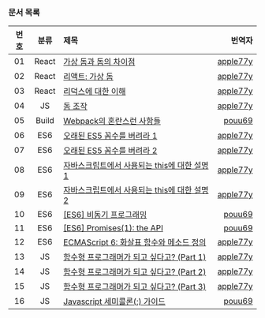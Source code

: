 ### 문서 목록

| 번호 | 분류 | 제목  | 번역자 |
| :--------: | :--------: | :------------ | ------------: |
|01| React| [가상 돔과 돔의 차이점](https://github.com/FEDevelopers/tech.description/wiki/가상-돔과-돔의-차이점) | [apple77y](https://github.com/apple77y) |
|02|React| [리액트: 가상 돔](https://github.com/FEDevelopers/tech.description/wiki/리액트:-가상-돔) | [apple77y](https://github.com/apple77y) |
|03|React| [리덕스에 대한 이해](https://github.com/FEDevelopers/tech.description/wiki/%EB%A6%AC%EB%8D%95%EC%8A%A4%EC%97%90-%EB%8C%80%ED%95%9C-%EC%9D%B4%ED%95%B4) | [apple77y](https://github.com/apple77y) |
|04|JS| [돔 조작](https://github.com/FEDevelopers/tech.description/wiki/돔-조작) | [apple77y](https://github.com/apple77y) |
|05|Build| [Webpack의 혼란스런 사항들](https://github.com/FEDevelopers/tech.description/wiki/Webpack%EC%9D%98-%ED%98%BC%EB%9E%80%EC%8A%A4%EB%9F%B0-%EC%82%AC%ED%95%AD%EB%93%A4) | [pouu69](https://github.com/pouu69) |
|06|ES6| [오래된 ES5 꼼수를 버려라 1](https://github.com/FEDevelopers/tech.description/wiki/오래된-ES5-꼼수를-버려라-1) | [apple77y](https://github.com/apple77y) |
|07|ES6| [오래된 ES5 꼼수를 버려라 2](https://github.com/FEDevelopers/tech.description/wiki/오래된-ES5-꼼수를-버려라-2) | [apple77y](https://github.com/apple77y) |
|08|ES6| [자바스크립트에서 사용되는 this에 대한 설명 1](https://github.com/FEDevelopers/tech.description/wiki/%EC%9E%90%EB%B0%94%EC%8A%A4%ED%81%AC%EB%A6%BD%ED%8A%B8%EC%97%90%EC%84%9C-%EC%82%AC%EC%9A%A9%EB%90%98%EB%8A%94-this%EC%97%90-%EB%8C%80%ED%95%9C-%EC%84%A4%EB%AA%85-1) | [apple77y](https://github.com/apple77y) |
|09|ES6| [자바스크립트에서 사용되는 this에 대한 설명 2](https://github.com/FEDevelopers/tech.description/wiki/%EC%9E%90%EB%B0%94%EC%8A%A4%ED%81%AC%EB%A6%BD%ED%8A%B8%EC%97%90%EC%84%9C-%EC%82%AC%EC%9A%A9%EB%90%98%EB%8A%94-this%EC%97%90-%EB%8C%80%ED%95%9C-%EC%84%A4%EB%AA%85-2) | [apple77y](https://github.com/apple77y) |
|10|ES6| [[ES6] 비동기 프로그래밍](https://github.com/FEDevelopers/tech.description/wiki/%5BES6%5D-%EB%B9%84%EB%8F%99%EA%B8%B0-%ED%94%84%EB%A1%9C%EA%B7%B8%EB%9E%98%EB%B0%8D) | [pouu69](https://github.com/pouu69) |
|11|ES6| [[ES6] Promises(1): the API](https://github.com/FEDevelopers/tech.description/wiki/%5BES6%5D-Promises(1):-the-API) | [pouu69](https://github.com/pouu69) |
|12|ES6| [ECMAScript 6: 화살표 함수와 메소드 정의](https://github.com/FEDevelopers/tech.description/wiki/ECMAScript-6:-%ED%99%94%EC%82%B4%ED%91%9C-%ED%95%A8%EC%88%98%EC%99%80-%EB%A9%94%EC%86%8C%EB%93%9C-%EC%A0%95%EC%9D%98) | [apple77y](https://github.com/apple77y) |
|13|JS| [함수형 프로그래머가 되고 싶다고? (Part 1)](https://github.com/FEDevelopers/tech.description/wiki/%ED%95%A8%EC%88%98%ED%98%95-%ED%94%84%EB%A1%9C%EA%B7%B8%EB%9E%98%EB%A8%B8%EA%B0%80-%EB%90%98%EA%B3%A0-%EC%8B%B6%EB%8B%A4%EA%B3%A0%3F-(Part-1)) | [apple77y](https://github.com/apple77y) |
|14|JS| [함수형 프로그래머가 되고 싶다고? (Part 2)](https://github.com/FEDevelopers/tech.description/wiki/%ED%95%A8%EC%88%98%ED%98%95-%ED%94%84%EB%A1%9C%EA%B7%B8%EB%9E%98%EB%A8%B8%EA%B0%80-%EB%90%98%EA%B3%A0-%EC%8B%B6%EB%8B%A4%EA%B3%A0%3F-(Part-2)) | [apple77y](https://github.com/apple77y) |
|15|JS| [함수형 프로그래머가 되고 싶다고? (Part 3)](https://github.com/FEDevelopers/tech.description/wiki/%ED%95%A8%EC%88%98%ED%98%95-%ED%94%84%EB%A1%9C%EA%B7%B8%EB%9E%98%EB%A8%B8%EA%B0%80-%EB%90%98%EA%B3%A0-%EC%8B%B6%EB%8B%A4%EA%B3%A0%3F-(Part-3)) | [apple77y](https://github.com/apple77y) |
|16|JS| [Javascript 세미콜론(;) 가이드](https://github.com/FEDevelopers/tech.description/wiki/Javascript-%EC%84%B8%EB%AF%B8%EC%BD%9C%EB%A1%A0(;)-%EA%B0%80%EC%9D%B4%EB%93%9C) | [pouu69](https://github.com/pouu69) |